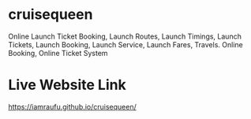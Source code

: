 # cruisequeen
Online Launch Ticket Booking, Launch Routes, Launch Timings, Launch Tickets, Launch Booking, Launch Service, Launch Fares, Travels. Online Booking, Online Ticket System

# Live Website Link
https://iamraufu.github.io/cruisequeen/
